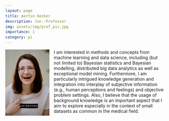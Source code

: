 ```yaml
---
layout: page
title: martin becker
description: Jun.-Professor
img: assets/img/prof_pic.jpg
importance: 1
category: pi
---
```


<img src="/assets/img/prof_pic.jpg" style="float: left; width: 10em; padding-right: 1em; padding-bottom: 1em"/>

I am interested in methods and concepts from machine learning and data science, including (but not limited to) Bayesian statistics and Bayesian modelling, distributed big data analytics as well as exceptional model mining.
Furthermore, I am particularly intrigued knowledge generation and integration into interplay of subjective information (e.g., human perceptions and feelings) and objective problem settings.
Also, I believe that the usage of background knowledge is an important aspect that I aim to explore especially in the context of small datasets as common in the medical field.
